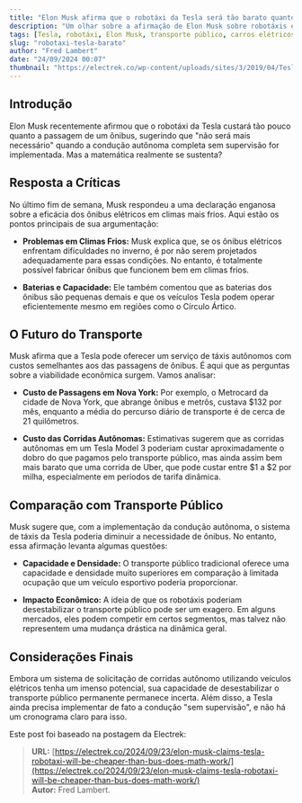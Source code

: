 ```yaml
---
title: "Elon Musk afirma que o robotáxi da Tesla será tão barato quanto o ônibus, a matemática funciona?"
description: "Um olhar sobre a afirmação de Elon Musk sobre robotáxis e seu impacto no transporte público."
tags: [Tesla, robotáxi, Elon Musk, transporte público, carros elétricos]
slug: "robotaxi-tesla-barato"
author: "Fred Lambert"
date: "24/09/2024 00:07"
thumbnail: "https://electrek.co/wp-content/uploads/sites/3/2019/04/Tesla-Ride-Sharing-Network-app-e1555966207378.jpg?quality=82&strip=all&w=1600"
---
```


## Introdução

Elon Musk recentemente afirmou que o robotáxi da Tesla custará tão pouco quanto a passagem de um ônibus, sugerindo que "não será mais necessário" quando a condução autônoma completa sem supervisão for implementada. Mas a matemática realmente se sustenta?

## Resposta a Críticas

No último fim de semana, Musk respondeu a uma declaração enganosa sobre a eficácia dos ônibus elétricos em climas mais frios. Aqui estão os pontos principais de sua argumentação:

- **Problemas em Climas Frios:** Musk explica que, se os ônibus elétricos enfrentam dificuldades no inverno, é por não serem projetados adequadamente para essas condições. No entanto, é totalmente possível fabricar ônibus que funcionem bem em climas frios.
  
- **Baterias e Capacidade:** Ele também comentou que as baterias dos ônibus são pequenas demais e que os veículos Tesla podem operar eficientemente mesmo em regiões como o Círculo Ártico.

## O Futuro do Transporte

Musk afirma que a Tesla pode oferecer um serviço de táxis autônomos com custos semelhantes aos das passagens de ônibus. É aqui que as perguntas sobre a viabilidade econômica surgem. Vamos analisar:

- **Custo de Passagens em Nova York:** Por exemplo, o Metrocard da cidade de Nova York, que abrange ônibus e metrôs, custava $132 por mês, enquanto a média do percurso diário de transporte é de cerca de 21 quilômetros.

- **Custo das Corridas Autônomas:** Estimativas sugerem que as corridas autônomas em um Tesla Model 3 poderiam custar aproximadamente o dobro do que pagamos pelo transporte público, mas ainda assim bem mais barato que uma corrida de Uber, que pode custar entre $1 a $2 por milha, especialmente em períodos de tarifa dinâmica.

## Comparação com Transporte Público

Musk sugere que, com a implementação da condução autônoma, o sistema de táxis da Tesla poderia diminuir a necessidade de ônibus. No entanto, essa afirmação levanta algumas questões:

- **Capacidade e Densidade:** O transporte público tradicional oferece uma capacidade e densidade muito superiores em comparação à limitada ocupação que um veículo esportivo poderia proporcionar.

- **Impacto Econômico:** A ideia de que os robotáxis poderiam desestabilizar o transporte público pode ser um exagero. Em alguns mercados, eles podem competir em certos segmentos, mas talvez não representem uma mudança drástica na dinâmica geral.

## Considerações Finais

Embora um sistema de solicitação de corridas autônomo utilizando veículos elétricos tenha um imenso potencial, sua capacidade de desestabilizar o transporte público permanente permanece incerta. Além disso, a Tesla ainda precisa implementar de fato a condução "sem supervisão", e não há um cronograma claro para isso.

Este post foi baseado na postagem da Electrek:
> **URL:** [https://electrek.co/2024/09/23/elon-musk-claims-tesla-robotaxi-will-be-cheaper-than-bus-does-math-work/](https://electrek.co/2024/09/23/elon-musk-claims-tesla-robotaxi-will-be-cheaper-than-bus-does-math-work/)  
> **Autor:** Fred Lambert.